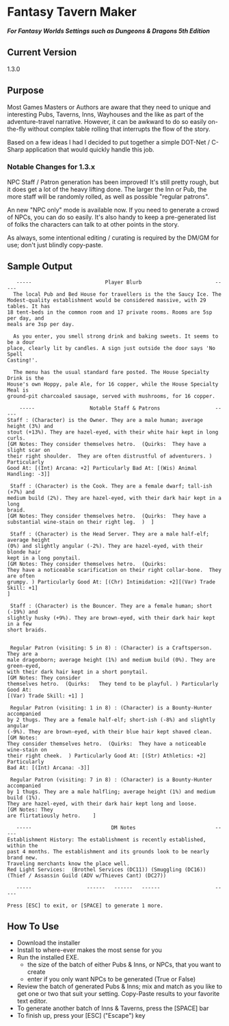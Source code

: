 # Fantasy Tavern Maker
***For Fantasy Worlds Settings such as Dungeons & Dragons 5th Edition***

## Current Version
1.3.0

## Purpose 
Most Games Masters or Authors are aware that they need to unique and 
interesting Pubs, Taverns, Inns, Wayhouses and the like as part of the 
adventure-travel narrative. However, it can be awkward to do so easily 
on-the-fly without complex table rolling that interrupts the flow of the story.

Based on a few ideas I had  I decided to put together a simple DOT-Net / 
C-Sharp application that would quickly handle this job.

### Notable Changes for 1.3.x
NPC Staff / Patron generation has been improved!  It's still pretty rough, but 
it does get a lot of the heavy lifting done.  The larger the Inn or Pub, the
more staff will be randomly rolled, as well as possible "regular patrons".

An new "NPC only" mode is available now.  If you need to generate a crowd of 
NPCs, you can do so easily.  It's also handy to keep a pre-generated list of
folks the characters can talk to at other points in the story.

As always, some intentional editing / curating is required by the DM/GM 
for use; don't just blindly copy-paste.

## Sample Output

```
   -----                        Player Blurb                        -----
  The local Pub and Bed House for travellers is the the Saucy Ice. The
Modest-quality establishment would be considered massive, with 29 tables. It has
18 tent-beds in the common room and 17 private rooms. Rooms are 5sp per day, and
meals are 3sp per day.

  As you enter, you smell strong drink and baking sweets. It seems to be a dour
place, clearly lit by candles. A sign just outside the door says 'No Spell
Casting!'.

  The menu has the usual standard fare posted. The House Specialty Drink is the
House's own Hoppy, pale Ale, for 16 copper, while the House Specialty Meal is
ground-pit charcoaled sausage, served with mushrooms, for 16 copper.

    -----                  Notable Staff & Patrons                  -----
Staff : (Character) is the Owner. They are a male human; average height (3%) and
stout (+13%). They are hazel-eyed, with their white hair kept in long curls.
[GM Notes: They consider themselves hetro.  (Quirks:  They have a slight scar on
their right shoulder.  They are often distrustful of adventurers. ) Particularly
Good At: [(Int) Arcana: +2] Particularly Bad At: [(Wis) Animal Handling: -3]]

 Staff : (Character) is the Cook. They are a female dwarf; tall-ish (+7%) and
medium build (2%). They are hazel-eyed, with their dark hair kept in a long
braid.
[GM Notes: They consider themselves hetro.  (Quirks:  They have a
substantial wine-stain on their right leg.  )  ]

 Staff : (Character) is the Head Server. They are a male half-elf; average height
(0%) and slightly angular (-2%). They are hazel-eyed, with their blonde hair
kept in a long ponytail.
[GM Notes: They consider themselves hetro.  (Quirks:
They have a noticeable scarification on their right collar-bone.  They are often
grumpy. ) Particularly Good At: [(Chr) Intimidation: +2][(Var) Trade Skill: +1]
]

 Staff : (Character) is the Bouncer. They are a female human; short (-19%) and
slightly husky (+9%). They are brown-eyed, with their dark hair kept in a few
short braids.

                                                                                 
 Regular Patron (visiting: 5 in 8) : (Character) is a Craftsperson. They are a   
male dragonborn; average height (1%) and medium build (0%). They are green-eyed, 
with their dark hair kept in a short ponytail.                                   
[GM Notes: They consider                                                         
themselves hetro.  (Quirks:   They tend to be playful. ) Particularly Good At:   
[(Var) Trade Skill: +1] ]                                                        
                                                                                 
 Regular Patron (visiting: 1 in 8) : (Character) is a Bounty-Hunter accompanied  
by 2 thugs. They are a female half-elf; short-ish (-8%) and slightly angular     
(-9%). They are brown-eyed, with their blue hair kept shaved clean.              
[GM Notes:                                                                       
They consider themselves hetro.  (Quirks:  They have a noticeable wine-stain on  
their right cheek.  ) Particularly Good At: [(Str) Athletics: +2] Particularly   
Bad At: [(Int) Arcana: -3]]                                                      
                                                                                 
 Regular Patron (visiting: 7 in 8) : (Character) is a Bounty-Hunter accompanied  
by 1 thugs. They are a male halfling; average height (1%) and medium build (1%). 
They are hazel-eyed, with their dark hair kept long and loose.                   
[GM Notes: They                                                                  
are flirtatiously hetro.    ]                                                    
                                                                                 
   -----                          DM Notes                          -----        
Establishment History: The establishment is recently established, within the     
past 4 months. The establishment and its grounds look to be nearly brand new.    
Traveling merchants know the place well.                                         
Red Light Services:  (Brothel Services (DC11)) (Smuggling (DC16)) 
(Thief / Assassin Guild (ADV w/Thieves Cant) (DC27))
                                                                                 
   -----                  ------   ------   ------                  -----        

Press [ESC] to exit, or [SPACE] to generate 1 more.
```

## How To Use

+ Download the installer
+ Install to where-ever makes the most sense for you
+ Run the installed EXE.
    + the size of the batch of either Pubs & Inns, or NPCs, that you want to create
    + enter if you only want NPCs to be generated (True or False)
+ Review the batch of generated Pubs & Inns;  mix and match as you like to get one or two
that suit your setting.  Copy-Paste results to your favorite text editor.
+ To generate another batch of Inns & Taverns, press the [SPACE] bar
+ To finish up, press your [ESC] ("Escape") key
